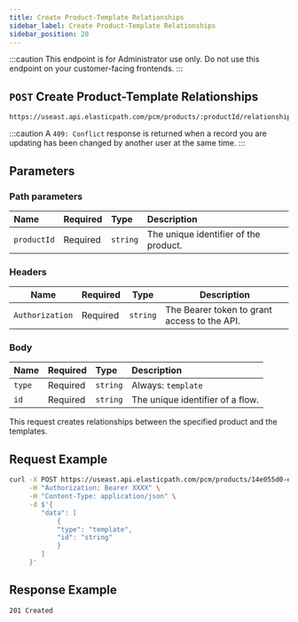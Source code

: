 ```yaml
---
title: Create Product-Template Relationships
sidebar_label: Create Product-Template Relationships
sidebar_position: 20
---
```


:::caution
This endpoint is for Administrator use only. Do not use this endpoint on your customer-facing frontends.
:::

## `POST` Create Product-Template Relationships

```http
https://useast.api.elasticpath.com/pcm/products/:productId/relationships/templates
```

:::caution
A `409: Conflict` response is returned when a record you are updating has been changed by another user at the same time.
:::

## Parameters

### Path parameters

| Name | Required | Type | Description |
| :--- | :--- | :--- | :--- |
| `productId` | Required | `string` | The unique identifier of the product. |

### Headers

| Name | Required | Type | Description |
| --- | --- | --- | --- |
| `Authorization` | Required | `string` | The Bearer token to grant access to the API. |

### Body

| Name | Required | Type | Description |
| :--- | :--- | :--- | :--- |
| `type` | Required | `string` | Always: `template` |
| `id` | Required | `string` | The unique identifier of a flow. |

This request creates relationships between the specified product and the templates.

## Request Example

```bash
curl -X POST https://useast.api.elasticpath.com/pcm/products/14e055d0-eebb-4090-8594-a0a7aeea2151/relationships/templates \
     -H "Authorization: Bearer XXXX" \
     -H "Content-Type: application/json" \
     -d $'{
        "data": [
            {
            "type": "template",
            "id": "string"
            }
        ]
     }'
```

## Response Example

`201 Created`
